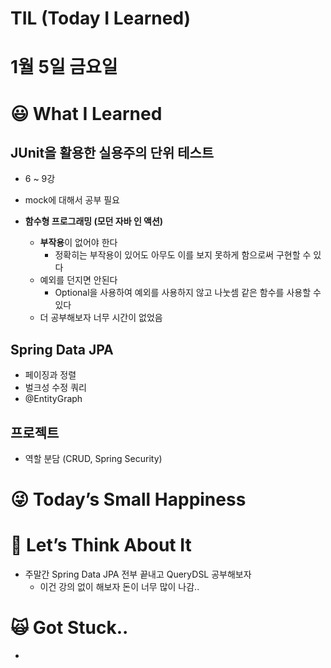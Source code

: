 # TIL (Today I Learned)

# 1월 5일 금요일

# 😃 What I Learned

## JUnit을 활용한 실용주의 단위 테스트

- 6 ~ 9강
- mock에 대해서 공부 필요

- **함수형 프로그래밍 (모던 자바 인 액션)**
    - **부작용**이 없어야 한다
        - 정확히는 부작용이 있어도 아무도 이를 보지 못하게 함으로써 구현할 수 있다
    - 예외를 던지면 안된다
        - Optional을 사용하여 예외를 사용하지 않고 나눗셈 같은 함수를 사용할 수 있다
    - 더 공부해보자 너무 시간이 없었음

## Spring Data JPA

- 페이징과 정렬
- 벌크성 수정 쿼리
- @EntityGraph

## 프로젝트

- 역할 분담 (CRUD, Spring Security)

# 😜 Today’s Small Happiness

# 🧐 Let’s Think About It

- 주말간 Spring Data JPA 전부 끝내고 QueryDSL 공부해보자
    - 이건 강의 없이 해보자 돈이 너무 많이 나감..

# 🙀 Got Stuck..

-